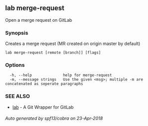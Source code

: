 ## lab merge-request

Open a merge request on GitLab

### Synopsis

Creates a merge request (MR created on origin master by default)

```
lab merge-request [remote [branch]] [flags]
```

### Options

```
  -h, --help              help for merge-request
  -m, --message strings   Use the given <msg>; multiple -m are concatenated as seperate paragraphs
```

### SEE ALSO

* [lab](index.md)	 - A Git Wrapper for GitLab

###### Auto generated by spf13/cobra on 23-Apr-2018
